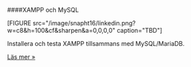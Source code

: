 ####XAMPP och MySQL

[FIGURE src="/image/snapht16/linkedin.png?w=c8&h=100&cf&sharpen&a=0,0,0,0" caption="TBD"]

Installera och testa XAMPP tillsammans med MySQL/MariaDB.

[Läs mer »](#)
